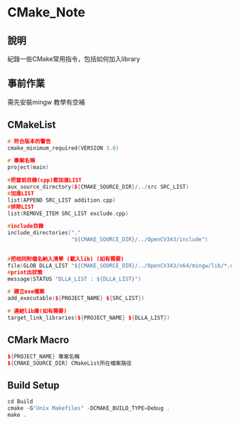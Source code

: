 # CMake_Note

## 說明
紀錄一些CMake常用指令，包括如何加入library

## 事前作業
需先安裝mingw
教學有空補

## CMakeList
```C++
# 符合版本的警告
cmake_minimum_required(VERSION 3.0)

# 專案名稱
project(main)

#把當前目錄(cpp)都加進LIST
aux_source_directory(${CMAKE_SOURCE_DIR}/../src SRC_LIST)
#加進LIST
list(APPEND SRC_LIST addition.cpp)
#排除LIST
list(REMOVE_ITEM SRC_LIST exclude.cpp) 

#include目錄
include_directories("."
                    "${CMAKE_SOURCE_DIR}/../OpenCV343/include")
                    

#把相同附檔名納入清單 (載入lib) (如有需要)
file(GLOB DLLA_LIST "${CMAKE_SOURCE_DIR}/../OpenCV343/x64/mingw/lib/*.dll.a")
#print出狀態
message(STATUS "DLLA_LIST : ${DLLA_LIST}")

# 建立exe檔案
add_executable(${PROJECT_NAME} ${SRC_LIST})

# 連結lib庫(如有需要)
target_link_libraries(${PROJECT_NAME} ${DLLA_LIST})
```

## CMark Macro
```C++
${PROJECT_NAME} 專案名稱
${CMAKE_SOURCE_DIR} CMakeList所在檔案路徑
```

## Build Setup
```C++
cd Build
cmake -G"Unix Makefiles" -DCMAKE_BUILD_TYPE=Debug .
make .
```
